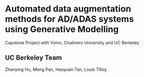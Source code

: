 # Automated data augmentation methods for AD/ADAS systems using Generative Modelling
Capstone Project with Volvo, Chalmers University and UC Berkeley

## UC Berkeley Team
Zhanying Hu, 
Meng Pan, 
Haoyuan Tan, 
Louis Tilloy

